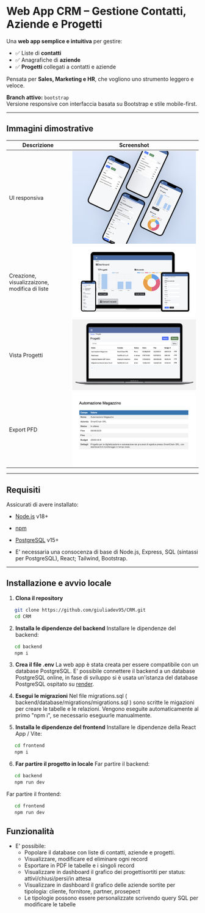 # Web App CRM – Gestione Contatti, Aziende e Progetti

Una **web app semplice e intuitiva** per gestire:
- ✅ Liste di **contatti**
- ✅ Anagrafiche di **aziende**
- ✅ **Progetti** collegati a contatti e aziende  

Pensata per **Sales, Marketing e HR**, che vogliono uno strumento leggero e veloce.

**Branch attivo:** `bootstrap`  
Versione responsive con interfaccia basata su Bootstrap e stile mobile-first.

---

## Immagini dimostrative

| Descrizione | Screenshot |
|-------------|-------------|
| UI responsiva | ![UI responsive](./images/mock-up-iphone.png) |
| Creazione, visualizzaizone, modifica di liste | ![Creazione, visualizzaizone, modifica di liste](./images/mock-up.png) |
| Vista Progetti | ![Vista Progetti](./images/macos-mock-up.png) |
| Export PFD | ![Export PFD](./images/PDFExport.png) |


---

## Requisiti

Assicurati di avere installato:
- [Node.js](https://nodejs.org/) v18+
- [npm](https://www.npmjs.com/)
- [PostgreSQL](https://www.postgresql.org/) v15+

- E' necessaria una consocenza di base di Node.js, Express, SQL (sintassi per PostgreSQL), React; Tailwind, Bootstrap.

---

## Installazione e avvio locale

1. **Clona il repository**
``` bash
   git clone https://github.com/giuliadev95/CRM.git
   cd CRM
```
2. **Installa le dipendenze del backend**
Installare le dipendenze del backend:
``` bash
   cd backend
   npm i
```
3. **Crea il file .env**
La web app è stata creata per essere compatibile con un database PostgreSQL. E' possibile connettere il backend a un database PostgreSQL online, in fase di sviluppo si è usata un'istanza del database PostgreSQL ospitato su [render](https://render.com/).

4. **Esegui le migrazioni**
Nel file migrations.sql ( backend/database/migrations/migrations.sql ) sono scritte le migazioni per creare le tabelle e le relazioni. Vengono eseguite automaticamente al primo "npm i", se necessario eseguurle manualmente.

5. **Installa le dipendenze del frontend**
Installare le dipendenze della React App / Vite:
``` bash
   cd frontend
   npm i
```
6. **Far partire il progetto in locale**
Far partire il backend:
``` bash
   cd backend
   npm run dev
```

Far partire il frontend:
``` bash
   cd frontend
   npm run dev
```

## Funzionalità
- E' possibile:
    - Popolare il database con liste di contatti, aziende e progetti.
    - Visualizzare, modificare ed eliminare ogni record
    - Esportare in PDF le tabelle e i singoli record
    - Visualizzare in dashboard il grafico dei progettisortiti per status: attivi/chiusi/persi/in attesa
    - Visualizzare in dashboard il grafico delle aziende sortite per tipologia: cliente, fornitore, partner, prosepect
    - Le tipologie possono essere personalizzate scrivendo query SQL per modificare le tabelle